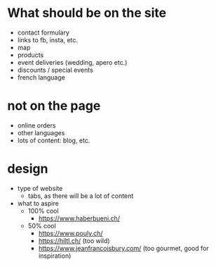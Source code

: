 # What should be on the site

- contact formulary
- links to fb, insta, etc.
- map
- products
- event deliveries (wedding, apero etc.)
- discounts / special events
- french language

# not on the page

- online orders
- other languages
- lots of content: blog, etc.

# design

- type of website
  - tabs, as there will be a lot of content
- what to aspire
  - 100% cool
    - https://www.haberbueni.ch/
  - 50% cool
    - https://www.pouly.ch/
    - https://hiltl.ch/ (too wild)
    - https://www.jeanfrancoisbury.com/ (too gourmet, good for inspiration)
